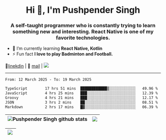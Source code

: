 <h1 align="center">Hi 👋, I'm Pushpender Singh</h1>
<h3 align="center">A self-taught programmer who is constantly trying to learn something new and interesting. React Native is one of my favorite technologies.</h3>

- 🌱 I’m currently learning **React Native, Kotlin**
- ⚡ Fun fact **I love to play Badminton and Football.**

👔[linekdin](https://www.linkedin.com/in/pushpender-singh-240061202/) | 📧 [mail](mailto:pushpendersingh694@gmail.com) | 
<a href="https://github.com/pushpender-singh-ap/pushpender-singh-ap">
    <img src="https://komarev.com/ghpvc/?username=pushpender-singh-ap&style=for-the-badge">
</a>


---

<!--START_SECTION:waka-->

```txt
From: 12 March 2025 - To: 19 March 2025

TypeScript        17 hrs 51 mins  ████████████▒░░░░░░░░░░░░   49.96 %
JavaScript        4 hrs 25 mins   ███░░░░░░░░░░░░░░░░░░░░░░   12.39 %
Groovy            4 hrs 21 mins   ███░░░░░░░░░░░░░░░░░░░░░░   12.17 %
JSON              3 hrs 2 mins    ██░░░░░░░░░░░░░░░░░░░░░░░   08.51 %
Markdown          2 hrs 17 mins   █▓░░░░░░░░░░░░░░░░░░░░░░░   06.39 %
```

<!--END_SECTION:waka-->


| <a><img align="center" src="https://github-readme-stats-iota-ecru-15.vercel.app/api?username=pushpender-singh-ap&show_icons=true&include_all_commits=true&theme=buefy&hide_border=true" alt="Pushpender Singh github stats" /></a> | <a><img align="center" src="https://github-readme-stats-iota-ecru-15.vercel.app/api/top-langs/?username=pushpender-singh-ap&layout=compact&theme=buefy&hide_border=true" /></a> |
| ------------- | ------------- |

| <a> <img align="left" src="https://github-readme-streak-stats.herokuapp.com/?user=pushpender-singh-ap" /></br> </a> |
| ------------- |
